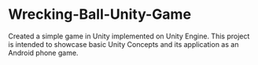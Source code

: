 # Wrecking-Ball-Unity-Game
Created a simple game in Unity implemented on Unity Engine. This project is intended to showcase basic Unity Concepts and its application as an Android phone game.
